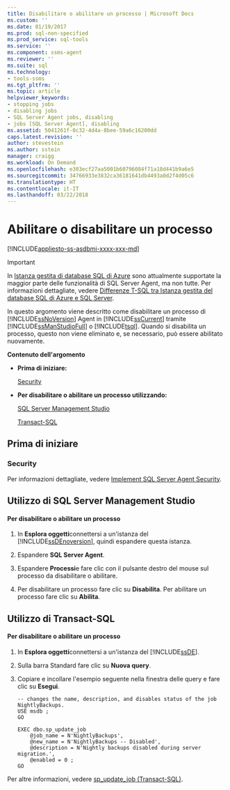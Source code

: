 ```yaml
---
title: Disabilitare o abilitare un processo | Microsoft Docs
ms.custom: ''
ms.date: 01/19/2017
ms.prod: sql-non-specified
ms.prod_service: sql-tools
ms.service: ''
ms.component: ssms-agent
ms.reviewer: ''
ms.suite: sql
ms.technology:
- tools-ssms
ms.tgt_pltfrm: ''
ms.topic: article
helpviewer_keywords:
- stopping jobs
- disabling jobs
- SQL Server Agent jobs, disabling
- jobs [SQL Server Agent], disabling
ms.assetid: 5041261f-0c32-4d4a-8bee-59a6c16200dd
caps.latest.revision: ''
author: stevestein
ms.author: sstein
manager: craigg
ms.workload: On Demand
ms.openlocfilehash: e303ecf27aa5001b60796084f71a18d441b9a6e5
ms.sourcegitcommit: 34766933e3832ca36181641db4493a0d2f4d05c6
ms.translationtype: HT
ms.contentlocale: it-IT
ms.lasthandoff: 03/22/2018
---
```

# <a name="disable-or-enable-a-job"></a>Abilitare o disabilitare un processo
[!INCLUDE[appliesto-ss-asdbmi-xxxx-xxx-md](../../includes/appliesto-ss-asdbmi-xxxx-xxx-md.md)]

> [!IMPORTANT]  
> In [Istanza gestita di database SQL di Azure](https://docs.microsoft.com/azure/sql-database/sql-database-managed-instance) sono attualmente supportate la maggior parte delle funzionalità di SQL Server Agent, ma non tutte. Per informazioni dettagliate, vedere [Differenze T-SQL tra Istanza gestita del database SQL di Azure e SQL Server](https://docs.microsoft.com/azure/sql-database/sql-database-managed-instance-transact-sql-information#sql-server-agent).

In questo argomento viene descritto come disabilitare un processo di [!INCLUDE[ssNoVersion](../../includes/ssnoversion_md.md)] Agent in [!INCLUDE[ssCurrent](../../includes/sscurrent_md.md)] tramite [!INCLUDE[ssManStudioFull](../../includes/ssmanstudiofull_md.md)] o [!INCLUDE[tsql](../../includes/tsql_md.md)]. Quando si disabilita un processo, questo non viene eliminato e, se necessario, può essere abilitato nuovamente.  
  
**Contenuto dell'argomento**  
  
-   **Prima di iniziare:**  
  
    [Security](#Security)  
  
-   **Per disabilitare o abilitare un processo utilizzando:**  
  
    [SQL Server Management Studio](#SSMS)  
  
    [Transact-SQL](#TSQL)  
  
## <a name="BeforeYouBegin"></a>Prima di iniziare  
  
### <a name="Security"></a>Security  
Per informazioni dettagliate, vedere [Implement SQL Server Agent Security](../../ssms/agent/implement-sql-server-agent-security.md).  
  
## <a name="SSMS"></a>Utilizzo di SQL Server Management Studio  
  
#### <a name="to-disable-or-enable-a-job"></a>Per disabilitare o abilitare un processo  
  
1.  In **Esplora oggetti**connettersi a un'istanza del [!INCLUDE[ssDEnoversion](../../includes/ssdenoversion_md.md)], quindi espandere questa istanza.  
  
2.  Espandere **SQL Server Agent**.  
  
3.  Espandere **Processi**e fare clic con il pulsante destro del mouse sul processo da disabilitare o abilitare.  
  
4.  Per disabilitare un processo fare clic su **Disabilita**. Per abilitare un processo fare clic su **Abilita**.  
  
## <a name="TSQL"></a>Utilizzo di Transact-SQL  
  
#### <a name="to-disable-or-enable-a-job"></a>Per disabilitare o abilitare un processo  
  
1.  In **Esplora oggetti**connettersi a un'istanza del [!INCLUDE[ssDE](../../includes/ssde_md.md)].  
  
2.  Sulla barra Standard fare clic su **Nuova query**.  
  
3.  Copiare e incollare l'esempio seguente nella finestra delle query e fare clic su **Esegui**.  
  
    ```  
    -- changes the name, description, and disables status of the job NightlyBackups.  
    USE msdb ;  
    GO  
  
    EXEC dbo.sp_update_job  
        @job_name = N'NightlyBackups',  
        @new_name = N'NightlyBackups -- Disabled',  
        @description = N'Nightly backups disabled during server migration.',  
        @enabled = 0 ;  
    GO  
    ```  
  
Per altre informazioni, vedere [sp_update_job (Transact-SQL)](http://msdn.microsoft.com/en-us/cbdfea38-9e42-47f3-8fc8-5978b82e2623).  
  
